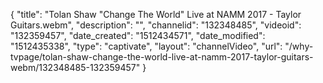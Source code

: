 {
    "title": "Tolan Shaw \"Change The World\" Live at NAMM 2017 - Taylor Guitars.webm",
    "description": "",
    "channelid": "132348485",
    "videoid": "132359457",
    "date_created": "1512434571",
    "date_modified": "1512435338",
    "type": "captivate",
    "layout": "channelVideo",
    "url": "\/why-tvpage\/tolan-shaw-change-the-world-live-at-namm-2017-taylor-guitars-webm\/132348485-132359457"
}
